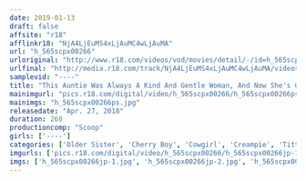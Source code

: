 ```yaml
---
date: 2019-01-13
draft: false
affsite: "r18"
afflinkr18: "NjA4LjEuMS4xLjAuMC4wLjAuMA"
url: "h_565scpx00266"
urloriginal: "http://www.r18.com/videos/vod/movies/detail/-/id=h_565scpx00266"
urlfinal: "http://media.r18.com/track/NjA4LjEuMS4xLjAuMC4wLjAuMA/videos/vod/movies/detail/-/id=h_565scpx00266"
samplevid: "----"
title: "This Auntie Was Always A Kind And Gentle Woman, And Now She's Giving Her Cherry Boy Nephew An Excessively Cum-Filled Sex Education! She Got Her Pussy Wet Over His Amazingly Magnificent Cock And When He Rubbed It Against Her, It Just Slipped Right In For A Cherry Popping Good Time!"
mainimgurl: "pics.r18.com/digital/video/h_565scpx00266/h_565scpx00266ps.jpg"
mainimgs: "h_565scpx00266ps.jpg"
releasedate: "Apr. 27, 2018"
duration: 260
productioncomp: "Scoop"
girls: ['----']
categories: ['Older Sister', 'Cherry Boy', 'Cowgirl', 'Creampie', 'Titty Fuck', 'Over 4 Hours', 'Hi-Def']
imgurls: ['pics.r18.com/digital/video/h_565scpx00266/h_565scpx00266jp-1.jpg', 'pics.r18.com/digital/video/h_565scpx00266/h_565scpx00266jp-2.jpg', 'pics.r18.com/digital/video/h_565scpx00266/h_565scpx00266jp-3.jpg', 'pics.r18.com/digital/video/h_565scpx00266/h_565scpx00266jp-4.jpg', 'pics.r18.com/digital/video/h_565scpx00266/h_565scpx00266jp-5.jpg', 'pics.r18.com/digital/video/h_565scpx00266/h_565scpx00266jp-6.jpg', 'pics.r18.com/digital/video/h_565scpx00266/h_565scpx00266jp-7.jpg', 'pics.r18.com/digital/video/h_565scpx00266/h_565scpx00266jp-8.jpg', 'pics.r18.com/digital/video/h_565scpx00266/h_565scpx00266jp-9.jpg', 'pics.r18.com/digital/video/h_565scpx00266/h_565scpx00266jp-10.jpg', 'pics.r18.com/digital/video/h_565scpx00266/h_565scpx00266jp-11.jpg', 'pics.r18.com/digital/video/h_565scpx00266/h_565scpx00266jp-12.jpg', 'pics.r18.com/digital/video/h_565scpx00266/h_565scpx00266jp-13.jpg', 'pics.r18.com/digital/video/h_565scpx00266/h_565scpx00266jp-14.jpg', 'pics.r18.com/digital/video/h_565scpx00266/h_565scpx00266jp-15.jpg', 'pics.r18.com/digital/video/h_565scpx00266/h_565scpx00266jp-16.jpg', 'pics.r18.com/digital/video/h_565scpx00266/h_565scpx00266jp-17.jpg', 'pics.r18.com/digital/video/h_565scpx00266/h_565scpx00266jp-18.jpg', 'pics.r18.com/digital/video/h_565scpx00266/h_565scpx00266jp-19.jpg', 'pics.r18.com/digital/video/h_565scpx00266/h_565scpx00266jp-20.jpg']
imgs: ['h_565scpx00266jp-1.jpg', 'h_565scpx00266jp-2.jpg', 'h_565scpx00266jp-3.jpg', 'h_565scpx00266jp-4.jpg', 'h_565scpx00266jp-5.jpg', 'h_565scpx00266jp-6.jpg', 'h_565scpx00266jp-7.jpg', 'h_565scpx00266jp-8.jpg', 'h_565scpx00266jp-9.jpg', 'h_565scpx00266jp-10.jpg', 'h_565scpx00266jp-11.jpg', 'h_565scpx00266jp-12.jpg', 'h_565scpx00266jp-13.jpg', 'h_565scpx00266jp-14.jpg', 'h_565scpx00266jp-15.jpg', 'h_565scpx00266jp-16.jpg', 'h_565scpx00266jp-17.jpg', 'h_565scpx00266jp-18.jpg', 'h_565scpx00266jp-19.jpg', 'h_565scpx00266jp-20.jpg']
---
```

